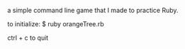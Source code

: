 a simple command line game that I made to practice Ruby.

to initialize:
$ ruby orangeTree.rb

ctrl + c to quit